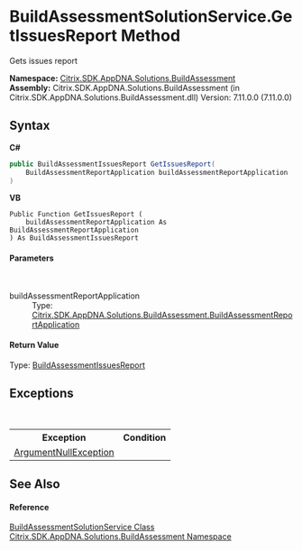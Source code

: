 # BuildAssessmentSolutionService.GetIssuesReport Method 
 

Gets issues report

**Namespace:**&nbsp;[Citrix.SDK.AppDNA.Solutions.BuildAssessment](853bdb50-ea5c-dc0d-0be0-7254b6c38034.md)<br />**Assembly:**&nbsp;Citrix.SDK.AppDNA.Solutions.BuildAssessment (in Citrix.SDK.AppDNA.Solutions.BuildAssessment.dll) Version: 7.11.0.0 (7.11.0.0)

## Syntax

**C#**
```csharp
public BuildAssessmentIssuesReport GetIssuesReport(
	BuildAssessmentReportApplication buildAssessmentReportApplication
)
```

**VB**
```vbnet
Public Function GetIssuesReport ( 
	buildAssessmentReportApplication As BuildAssessmentReportApplication
) As BuildAssessmentIssuesReport
```


#### Parameters
&nbsp;<dl><dt>buildAssessmentReportApplication</dt><dd>Type: <a href="42a2acf0-baa9-439a-6613-4cfb7412848d">Citrix.SDK.AppDNA.Solutions.BuildAssessment.BuildAssessmentReportApplication</a><br /></dd></dl>

#### Return Value
Type: <a href="dc470b34-7957-0df4-82ff-56a926494f9f">BuildAssessmentIssuesReport</a>

## Exceptions
&nbsp;<table><tr><th>Exception</th><th>Condition</th></tr><tr><td><a href="http://msdn2.microsoft.com/en-us/library/27426hcy" target="_blank">ArgumentNullException</a></td><td /></tr></table>

## See Also


#### Reference
<a href="bbc6b74b-462d-d5de-b7d2-b8938836b70b">BuildAssessmentSolutionService Class</a><br /><a href="853bdb50-ea5c-dc0d-0be0-7254b6c38034">Citrix.SDK.AppDNA.Solutions.BuildAssessment Namespace</a><br />